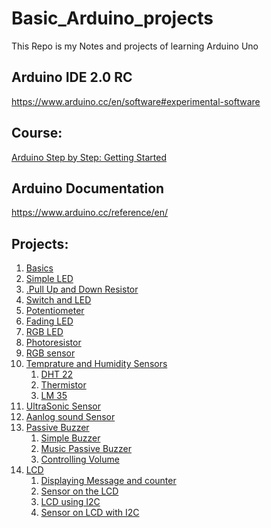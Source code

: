 # Basic_Arduino_projects
This Repo is my Notes and projects of learning Arduino Uno

## Arduino IDE 2.0 RC
https://www.arduino.cc/en/software#experimental-software

## Course:
<a href="https://www.udemy.com/course/arduino-sbs-17gs/">Arduino Step by Step: Getting Started</a>

## Arduino Documentation
https://www.arduino.cc/reference/en/

## Projects:
<ol>
<li><a href="https://github.com/BasmaElhoseny01/Basic_Arduino_projects/tree/main/0.Basics">Basics</a></li>

<li><a href="https://github.com/BasmaElhoseny01/Basic_Arduino_projects/tree/main/1.Simple_LED">Simple LED</a></li>

<li><a href="https://github.com/BasmaElhoseny01/Basic_Arduino_projects/tree/main/2.Pull_Up_and_Down_Resistor">.Pull Up and Down Resistor</a></li>

<li><a href="https://github.com/BasmaElhoseny01/Basic_Arduino_projects/tree/main/3.Switch_and_LED">Switch and LED</a></li>

<li><a href="https://github.com/BasmaElhoseny01/Basic_Arduino_projects/tree/main/1.Simple_LED">Potentiometer</a></li>

<li><a href="https://github.com/BasmaElhoseny01/Basic_Arduino_projects/tree/main/5.Fading%20LED">Fading LED</a></li>

<li><a href="https://github.com/BasmaElhoseny01/Basic_Arduino_projects/tree/main/6.RGB%20LED">RGB LED</a></li>

<li><a href="https://github.com/BasmaElhoseny01/Basic_Arduino_projects/tree/main/07.Photoresistor">Photoresistor</a></li>

<li><a href="https://github.com/BasmaElhoseny01/Basic_Arduino_projects/tree/main/08.RGB%20sensor">RGB sensor</a></li>

<li><a href="https://github.com/BasmaElhoseny01/Basic_Arduino_projects/tree/main/09.Temparture%20and%20Humidity">Temprature and Humidity Sensors</a>
<ol>
<li><a href="https://github.com/BasmaElhoseny01/Basic_Arduino_projects/tree/main/09.Temparture%20and%20Humidity/01.DHT%2022%20Temp%20and%20Humidity%20Sensor">DHT 22</a></li>
<li><a href="https://github.com/BasmaElhoseny01/Basic_Arduino_projects/tree/main/09.Temparture%20and%20Humidity/02.Thermistor">Thermistor</a></li>
<li><a href="https://github.com/BasmaElhoseny01/Basic_Arduino_projects/tree/main/09.Temparture%20and%20Humidity/03.LM%2035%20Temprature%20Sensor">LM 35</a></li>
</ol>
</li>

<li><a href="https://github.com/BasmaElhoseny01/Basic_Arduino_projects/tree/main/16.UltraSonic%20Sensor">UltraSonic Sensor</a></li>

<li><a href="https://github.com/BasmaElhoseny01/Basic_Arduino_projects/tree/main/17.Aanlog%20sound%20Sensor">Aanlog sound Sensor</a></li>

<li><a href="https://github.com/BasmaElhoseny01/Basic_Arduino_projects/tree/main/18.Passive%20Buzzer">Passive Buzzer</a>
<ol>
<li><a href="https://github.com/BasmaElhoseny01/Basic_Arduino_projects/tree/main/18.Passive%20Buzzer/1.Simple_Buzzer">Simple Buzzer</a></li>
<li><a href="https://github.com/BasmaElhoseny01/Basic_Arduino_projects/tree/main/18.Passive%20Buzzer/2.Music_Passive_Buzzer">Music Passive Buzzer</a></li>
<li><a href="https://github.com/BasmaElhoseny01/Basic_Arduino_projects/tree/main/18.Passive%20Buzzer/3.Controlling_Volume">Controlling Volume</a></li>
</ol>
</li>

<li><a href="https://github.com/BasmaElhoseny01/Basic_Arduino_projects/tree/main/19.LCD">LCD</a>
<ol>
<li><a href="https://github.com/BasmaElhoseny01/Basic_Arduino_projects/tree/main/19.LCD/1.Displaying%20Message%20and%20counter">Displaying Message and counter</a> </li>
<li><a href="https://github.com/BasmaElhoseny01/Basic_Arduino_projects/tree/main/19.LCD/2.Sensor%20on%20the%20LCD">Sensor on the LCD</a></li>
<li><a href="https://github.com/BasmaElhoseny01/Basic_Arduino_projects/tree/main/19.LCD/3.LCD%20using%20I2C">LCD using I2C</a></li>
<li><a href="https://github.com/BasmaElhoseny01/Basic_Arduino_projects/tree/main/19.LCD/4.Sensor%20on%20LCD%20with%20I2C">Sensor on LCD with I2C</a></li>
</ol>
</li>



</ol>
